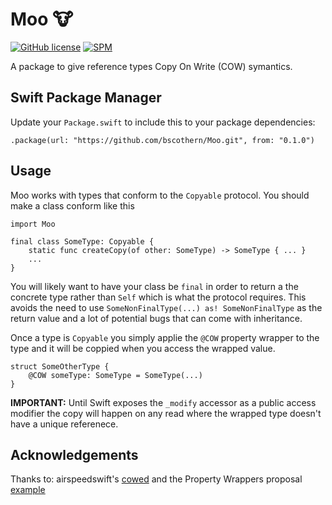 # Moo 🐮

[![GitHub license](https://img.shields.io/badge/license-MIT-lightgrey.svg)](https://github.com/bscothern/Moo/blob/master/LICENSE.txt) [![SPM](https://img.shields.io/badge/spm-compatible-brightgreen.svg?style=flat)](https://swift.org/package-manager)

A package to give reference types Copy On Write (COW) symantics.


## Swift Package Manager
Update your `Package.swift` to include this to your package dependencies:
```
.package(url: "https://github.com/bscothern/Moo.git", from: "0.1.0")
```

## Usage
Moo works with types that conform to the `Copyable` protocol. You should make a class conform like this

```
import Moo

final class SomeType: Copyable {
    static func createCopy(of other: SomeType) -> SomeType { ... }
    ...
}
```
You will likely want to have your class be `final` in order to return a the concrete type rather than `Self` which is what the protocol requires. This avoids the need to use `SomeNonFinalType(...) as! SomeNonFinalType` as the return value and a lot of potential bugs that can come with inheritance.

Once a type is `Copyable` you simply applie the `@COW` property wrapper to the type and it will be coppied when you access the wrapped value.

```
struct SomeOtherType {
    @COW someType: SomeType = SomeType(...)
}
```

**IMPORTANT:** Until Swift exposes the `_modify` accessor as a public access modifier the copy will happen on any read where the wrapped type doesn't have a unique referenece.

## Acknowledgements
Thanks to: airspeedswift's [cowed](https://gist.github.com/airspeedswift/71ccddc27354be908dd92a52a34a776f) and the Property Wrappers proposal [example](https://github.com/DougGregor/swift-evolution/blob/property-wrappers/proposals/0258-property-wrappers.md#copy-on-write)
